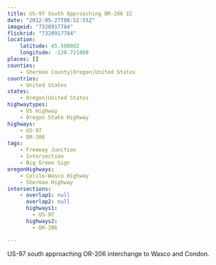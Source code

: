```yaml
---
title: US-97 South Approaching OR-206 IC
date: "2012-05-27T08:52:55Z"
imageid: "7320917784"
flickrid: "7320917784"
location:
    latitude: 45.598082
    longitude: -120.721008
places: []
counties:
    - Sherman County|Oregon|United States
countries:
    - United States
states:
    - Oregon|United States
highwaytypes:
    - US Highway
    - Oregon State Highway
highways:
    - US-97
    - OR-206
tags:
    - Freeway Junction
    - Intersection
    - Big Green Sign
oregonHighways:
    - Celilo-Wasco Highway
    - Sherman Highway
intersections:
    - overlap1: null
      overlap2: null
      highways1:
        - US-97
      highways2:
        - OR-206

---
```

US-97 south approaching OR-206 interchange to Wasco and Condon.